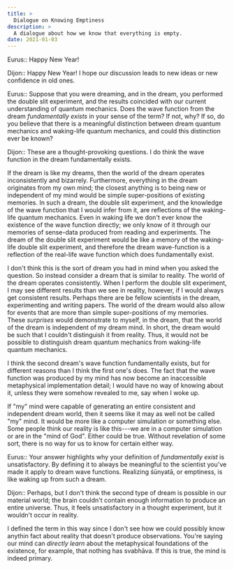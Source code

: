 ```yaml
---
title: >
  Dialogue on Knowing Emptiness
description: >
  A dialogue about how we know that everything is empty.
date: 2021-01-03
---
```


Eurus:: Happy New Year!

Dijon:: Happy New Year! I hope our discussion leads to new ideas or new confidence in old ones.

Eurus:: Suppose that you were dreaming, and in the dream, you performed the double slit experiment, and the results coincided with our current understanding of quantum mechanics. Does the wave function from the dream _fundamentally exists_ in your sense of the term? If not, why? If so, do you believe that there is a meaningful distinction between dream quantum mechanics and waking-life quantum mechanics, and could this distinction ever be known?

Dijon:: These are a thought-provoking questions. I do think the wave function in the dream fundamentally exists.

If the dream is like my dreams, then the world of the dream operates inconsistently and bizarrely. Furthermore, everything in the dream originates from my own mind; the closest anything is to being new or independent of my mind would be simple super-positions of existing memories. In such a dream, the double slit experiment, and the knowledge of the wave function that I would infer from it, are reflections of the waking-life quantum mechanics. Even in waking life we don't ever know the existence of the wave function directly; we only know of it through our memories of sense-data produced from reading and experiments. The dream of the double slit experiment would be like a memory of the waking-life double slit experiment, and therefore the dream wave-function is a reflection of the real-life wave function which does fundamentally exist.

I don't think this is the sort of dream you had in mind when you asked the question. So instead consider a dream that is similar to reality. The world of the dream operates consistently. When I perform the double slit experiment, I may see different results than we see in reality, however, if I would always get consistent results. Perhaps there are be fellow scientists in the dream, experimenting and writing papers. The world of the dream would also allow for events that are more than simple super-positions of my memories. These _surprises_ would demonstrate to myself, in the dream, that the world of the dream is independent of my dream mind. In short, the dream would be such that I couldn't distinguish it from reality. Thus, it would not be possible to distinguish dream quantum mechanics from waking-life quantum mechanics.

I think the second dream's wave function fundamentally exists, but for different reasons than I think the first one's does. The fact that the wave function was produced by my mind has now become an inaccessible metaphysical implementation detail; I would have no way of knowing about it, unless they were somehow revealed to me, say when I woke up.

If "my" mind were capable of generating an entire consistent and independent dream world, then it seems like it may as well not be called "my" mind. It would be more like a computer simulation or something else. Some people think our reality is like this---we are in a computer simulation or are in the "mind of God". Either could be true. Without revelation of some sort, there is no way for us to know for certain either way.

Eurus:: Your answer highlights why your definition of _fundamentally exist_ is unsatisfactory. By defining it to always be meaningful to the scientist you've made it apply to dream wave functions. Realizing śūnyatā, or emptiness, is like waking up from such a dream.

Dijon:: Perhaps, but I don't think the second type of dream is possible in our material world; the brain couldn't contain enough information to produce an entire universe. Thus, it feels unsatisfactory in a thought experiment, but it wouldn't occur in reality.

I defined the term in this way since I don't see how we could possibly know anythin fact about reality that doesn't produce observations. You're saying our mind can _directly learn_ about the metaphysical foundations of the existence, for example, that nothing has svabhāva. If this is true, the mind is indeed primary.
